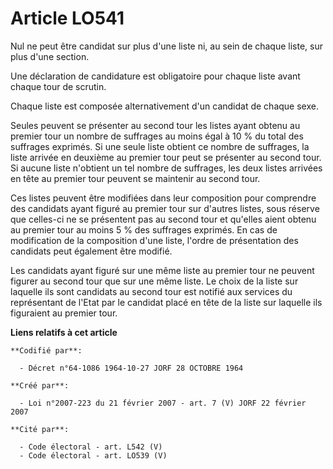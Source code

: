 # Article LO541

Nul ne peut être candidat sur plus d'une liste ni, au sein de chaque liste, sur plus d'une section.

Une déclaration de candidature est obligatoire pour chaque liste avant chaque tour de scrutin.

Chaque liste est composée alternativement d'un candidat de chaque sexe.

Seules peuvent se présenter au second tour les listes ayant obtenu au premier tour un nombre de suffrages au moins égal à 10
% du total des suffrages exprimés. Si une seule liste obtient ce nombre de suffrages, la liste arrivée en deuxième au premier
tour peut se présenter au second tour. Si aucune liste n'obtient un tel nombre de suffrages, les deux listes arrivées en tête
au premier tour peuvent se maintenir au second tour.

Ces listes peuvent être modifiées dans leur composition pour comprendre des candidats ayant figuré au premier tour sur
d'autres listes, sous réserve que celles-ci ne se présentent pas au second tour et qu'elles aient obtenu au premier tour au
moins 5 % des suffrages exprimés. En cas de modification de la composition d'une liste, l'ordre de présentation des candidats
peut également être modifié.

Les candidats ayant figuré sur une même liste au premier tour ne peuvent figurer au second tour que sur une même liste. Le
choix de la liste sur laquelle ils sont candidats au second tour est notifié aux services du représentant de l'Etat par le
candidat placé en tête de la liste sur laquelle ils figuraient au premier tour.

**Liens relatifs à cet article**

	**Codifié par**:

	  - Décret n°64-1086 1964-10-27 JORF 28 OCTOBRE 1964

	**Créé par**:

	  - Loi n°2007-223 du 21 février 2007 - art. 7 (V) JORF 22 février 2007

	**Cité par**:

	  - Code électoral - art. L542 (V)
	  - Code électoral - art. LO539 (V)
